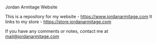 Jordan Armitage Website

This is a repository for my website - https://www.jordanarmitage.com
It links to my store - https://store.jordanarmitage.com

If you have any comments or notes, contact me at
mail@jordanarmitage.com